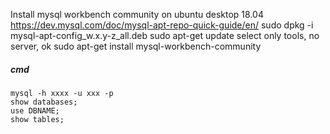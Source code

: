 Install mysql workbench community on ubuntu desktop 18.04
https://dev.mysql.com/doc/mysql-apt-repo-quick-guide/en/
sudo dpkg -i mysql-apt-config_w.x.y-z_all.deb
sudo apt-get update
select only tools, no server, ok
sudo apt-get install mysql-workbench-community

##### cmd 

    mysql -h xxxx -u xxx -p
    show databases;
    use DBNAME;
    show tables;
    

    

